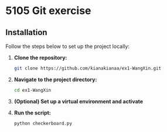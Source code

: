 # 5105 Git exercise

## Installation

Follow the steps below to set up the project locally:

1. **Clone the repository:**

   ```bash
   git clone https://github.com/kianakianaa/ex1-WangXin.git
   ```
2. **Navigate to the project directory:**

   ```bash
   cd ex1-WangXin
   ```
3. **(Optional) Set up a virtual environment and activate**
4. **Run the script:**
   
   ```bash
   python checkerboard.py
   ```


